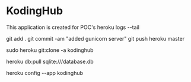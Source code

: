 # KodingHub
This application is created for POC's
 heroku logs --tail
 
 git add .
 git commit -am "added gunicorn server"
 git push heroku master
 
 sudo heroku git:clone -a kodinghub
 
 heroku db:pull sqlite:///database.db
 
heroku config --app kodinghub

